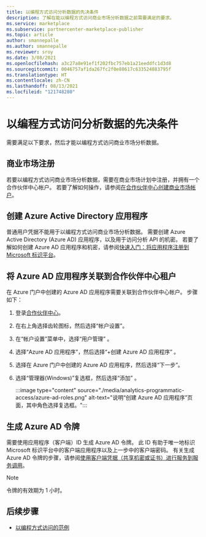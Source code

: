 ```yaml
---
title: 以编程方式访问分析数据的先决条件
description: 了解在能以编程方式访问商业市场分析数据之前需要满足的要求。
ms.service: marketplace
ms.subservice: partnercenter-marketplace-publisher
ms.topic: article
author: smannepalle
ms.author: smannepalle
ms.reviewer: sroy
ms.date: 3/08/2021
ms.openlocfilehash: a3c27a8e91ef1f202fbc757eb1a21eeddfc1d3d8
ms.sourcegitcommit: 0046757af1da267fc2f0e88617c633524883795f
ms.translationtype: HT
ms.contentlocale: zh-CN
ms.lasthandoff: 08/13/2021
ms.locfileid: "121748280"
---
```

# <a name="prerequisites-to-programmatically-access-analytics-data"></a>以编程方式访问分析数据的先决条件

需要满足以下要求，然后才能以编程方式访问商业市场分析数据。

## <a name="commercial-marketplace-enrollment"></a>商业市场注册

若要以编程方式访问商业市场分析数据，需要在商业市场计划中注册，并拥有一个合作伙伴中心帐户。 若要了解如何操作，请参阅[在合作伙伴中心创建商业市场帐户](create-account.md)。

## <a name="create-azure-active-directory-application"></a>创建 Azure Active Directory 应用程序

普通用户凭据不能用于以编程方式访问商业市场分析数据。 需要创建 Azure Active Directory (Azure AD) 应用程序，以及用于访问分析 API 的机密。 若要了解如何创建 Azure AD 应用程序和机密，请参阅[快速入门：将应用程序注册到 Microsoft 标识平台](../active-directory/develop/quickstart-register-app.md)。

## <a name="associate-the-azure-ad-application-to-the-partner-center-tenant"></a>将 Azure AD 应用程序关联到合作伙伴中心租户

在 Azure 门户中创建的 Azure AD 应用程序需要关联到合作伙伴中心帐户。 步骤如下：

1. 登录[合作伙伴中心](https://go.microsoft.com/fwlink/?linkid=2165507)。
1. 在右上角选择齿轮图标，然后选择“帐户设置”。
1. 在“帐户设置”菜单中，选择“用户管理” 。
1. 选择“Azure AD 应用程序”，然后选择“+创建 Azure AD 应用程序” 。
1. 选择在 Azure 门户中创建的 Azure AD 应用程序，然后选择“下一步”。
1. 选择“管理器(Windows)”复选框，然后选择“添加” 。

    :::image type="content" source="./media/analytics-programmatic-access/azure-ad-roles.png" alt-text="说明“创建 Azure AD 应用程序”页面，其中角色选择复选框。":::

## <a name="generate-an-azure-ad-token"></a>生成 Azure AD 令牌

需要使用应用程序（客户端）ID 生成 Azure AD 令牌。 此 ID 有助于唯一地标识 Microsoft 标识平台中的客户端应用程序以及上一步中的客户端密码。 有关生成 Azure AD 令牌的步骤，请参阅[使用客户端凭据（共享机密或证书）进行服务到服务调用](../active-directory/azuread-dev/v1-oauth2-client-creds-grant-flow.md)。

> [!NOTE]
> 令牌的有效期为 1 小时。

## <a name="next-steps"></a>后续步骤

- [以编程方式访问的范例](analytics-programmatic-access.md)
